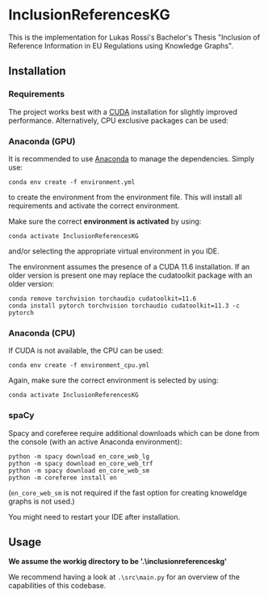 # InclusionReferencesKG

This is the implementation for Lukas Rossi's Bachelor's Thesis
"Inclusion of Reference Information in EU Regulations using Knowledge Graphs".


## Installation

### Requirements
The project works best with a [CUDA](https://docs.nvidia.com/cuda/) installation
for slightly improved performance. Alternatively,
CPU exclusive packages can be used:

### Anaconda (GPU)

It is recommended to use [Anaconda](https://www.anaconda.com/) to manage the dependencies.
Simply use: 

```console
conda env create -f environment.yml
```

to create the environment from the environment file. This will install all requirements and activate the correct environment.

Make sure the correct **environment is activated** by using:
```console
conda activate InclusionReferencesKG
```
and/or selecting the appropriate virtual environment in you IDE.

The environment assumes the presence of a CUDA 11.6 installation. If an older
version is present one may replace the cudatoolkit package with an older version:
```
conda remove torchvision torchaudio cudatoolkit=11.6
conda install pytorch torchvision torchaudio cudatoolkit=11.3 -c pytorch
```

### Anaconda (CPU)

If CUDA is not available, the CPU can be used:

```console
conda env create -f environment_cpu.yml
```

Again, make sure the correct environment is selected by using:
```console
conda activate InclusionReferencesKG
```

### spaCy

Spacy and coreferee require additional downloads which can be done from the console (with an active Anaconda environment):

```console
python -m spacy download en_core_web_lg
python -m spacy download en_core_web_trf
python -m spacy download en_core_web_sm
python -m coreferee install en
```

(``en_core_web_sm`` is not required if the fast option for creating knoweldge graphs is not used.)


You might need to restart your IDE after installation.


## Usage

**We assume the workig directory to be '.\inclusionreferenceskg\'**

We recommend having a look at ``.\src\main.py`` for an overview of the capabilities of this codebase.






